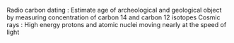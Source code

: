 Radio carbon dating : Estimate age of archeological and geological object by measuring concentration of carbon 14 and carbon 12 isotopes
Cosmic rays : High energy protons and atomic nuclei moving nearly at the speed of light



